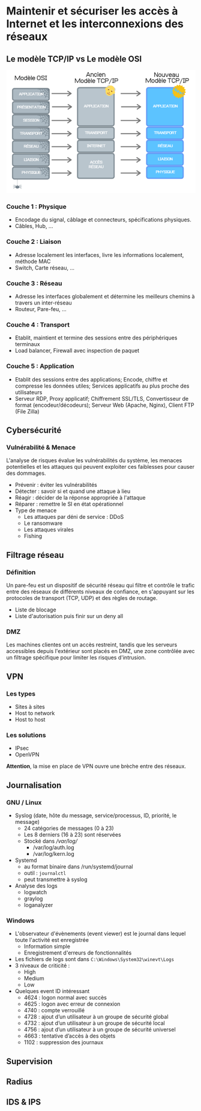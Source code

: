 # Maintenir et sécuriser les accès à Internet et les interconnexions des réseaux

## Le modèle TCP/IP vs Le modèle OSI
![image](https://raw.githubusercontent.com/Mirhazka/TSSR/refs/heads/main/Ressources/tcpip-comparatif.webp?token=GHSAT0AAAAAADAOUSMXYAH2PWFPNYFNWKVEZ6TMCUQ)

### Couche 1 : Physique
- Encodage du signal, câblage et connecteurs, spécifications physiques.
- Câbles, Hub, ...

### Couche 2 : Liaison
- Adresse localement les interfaces, livre les informations localement, méthode MAC
- Switch, Carte réseau, ...

### Couche 3 : Réseau
- Adresse les interfaces globalement et détermine les meilleurs chemins à travers un inter-réseau
- Routeur, Pare-feu, ...

### Couche 4 : Transport
- Etablit, maintient et termine des sessions entre des périphériques terminaux
- Load balancer, Firewall avec inspection de paquet

### Couche 5 : Application
- Etablit des sessions entre des applications; Encode, chiffre et compresse les données utiles; Services applicatifs au plus proche des utilisateurs
- Serveur RDP, Proxy applicatif; Chiffrement SSL/TLS, Convertisseur de format (encodeur/décodeurs); Serveur Web (Apache, Nginx), Client FTP (File Zilla)

## Cybersécurité
### Vulnérabilité & Menace
L'analyse de risques évalue les vulnérabilités du système, les menaces potentielles et les attaques qui peuvent exploiter ces faiblesses pour causer des dommages.
- Prévenir : éviter les vulnérabilités
- Détecter : savoir si et quand une attaque à lieu
- Réagir : décider de la réponse appropriée à l'attaque
- Réparer : remettre le SI en état opérationnel
- Type de menace
	- Les attaques par déni de service : DDoS
	- Le ransomware
	- Les attaques virales
	- Fishing

## Filtrage réseau
### Définition
Un pare-feu est un dispositif de sécurité réseau qui filtre et contrôle le trafic entre des réseaux de différents niveaux de confiance, en s'appuyant sur les protocoles de transport (TCP, UDP) et des règles de routage.
- Liste de blocage
- Liste d'autorisation puis finir sur un deny all

### DMZ
Les machines clientes ont un accès restreint, tandis que les serveurs accessibles depuis l'extérieur sont placés en DMZ, une zone contrôlée avec un filtrage spécifique pour limiter les risques d'intrusion.

## VPN
### Les types
- Sites à sites
- Host to network
- Host to host

### Les solutions
- IPsec
- OpenVPN

**Attention**, la mise en place de VPN ouvre une brèche entre des réseaux.

## Journalisation
### GNU / Linux
- Syslog (date, hôte du message, service/processus, ID, priorité, le message)
  - 24 catégories de messages (0 à 23)
  - Les 8 derniers (16 à 23) sont réservées
  - Stocké dans */var/log/*
    - /var/log/auth.log
    - /var/log/kern.log
- Systemd 
  - au format binaire dans /run/systemd/journal
  - outil : `journalctl`
  - peut transmettre à syslog
- Analyse des logs
  - logwatch
  - graylog
  - loganalyzer

### Windows
- L'observateur d'évènements (event viewer) est le journal dans lequel toute l'activité est enregistrée
  - Information simple
  - Enregistrement d'erreurs de fonctionnalités
- Les fichiers de logs sont dans `C:\Windows\System32\winevt\Logs`
- 3 niveaux de criticité :
  - High
  - Medium
  - Low
- Quelques event ID intéressant
  - 4624 : logon normal avec succès
  - 4625 : logon avec erreur de connexion
  - 4740 : compte verrouillé
  - 4728 : ajout d’un utilisateur à un groupe de sécurité global
  - 4732 : ajout d’un utilisateur à un groupe de sécurité local
  - 4756 : ajout d’un utilisateur à un groupe de sécurité universel
  - 4663 : tentative d’accès à des objets
  - 1102 : suppression des journaux

## Supervision

## Radius

## IDS & IPS
